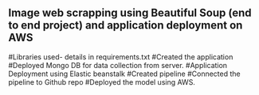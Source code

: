 ## Image web scrapping using Beautiful Soup (end to end project) and application deployment on AWS
#Libraries used- details in requirements.txt
#Created the application 
#Deployed Mongo DB for data collection from server.
#Application Deployment using Elastic beanstalk
#Created pipeline 
#Connected the pipeline to Github repo
#Deployed the model using AWS. 
